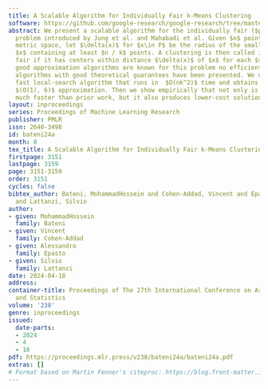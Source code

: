 ```yaml
---
title: A Scalable Algorithm for Individually Fair k-Means Clustering
software: https://github.com/google-research/google-research/tree/master/individually_fair_clustering/
abstract: We present a scalable algorithm for the individually fair ($p$, $k$)-clustering
  problem introduced by Jung et al. and Mahabadi et al. Given $n$ points $P$ in a
  metric space, let $\delta(x)$ for $x\in P$ be the radius of the smallest ball around
  $x$ containing at least $n / k$ points. A clustering is then called individually
  fair if it has centers within distance $\delta(x)$ of $x$ for each $x\in P$. While
  good approximation algorithms are known for this problem no efficient practical
  algorithms with good theoretical guarantees have been presented. We design the first
  fast local-search algorithm that runs in  $O(nk^2)$ time and obtains a bicriteria
  $(O(1), 6)$ approximation. Then we show empirically that not only is our algorithm
  much faster than prior work, but it also produces lower-cost solutions.
layout: inproceedings
series: Proceedings of Machine Learning Research
publisher: PMLR
issn: 2640-3498
id: bateni24a
month: 0
tex_title: A Scalable Algorithm for Individually Fair k-Means Clustering
firstpage: 3151
lastpage: 3159
page: 3151-3159
order: 3151
cycles: false
bibtex_author: Bateni, MohammadHossein and Cohen-Addad, Vincent and Epasto, Alessandro
  and Lattanzi, Silvio
author:
- given: MohammadHossein
  family: Bateni
- given: Vincent
  family: Cohen-Addad
- given: Alessandro
  family: Epasto
- given: Silvio
  family: Lattanzi
date: 2024-04-18
address:
container-title: Proceedings of The 27th International Conference on Artificial Intelligence
  and Statistics
volume: '238'
genre: inproceedings
issued:
  date-parts:
  - 2024
  - 4
  - 18
pdf: https://proceedings.mlr.press/v238/bateni24a/bateni24a.pdf
extras: []
# Format based on Martin Fenner's citeproc: https://blog.front-matter.io/posts/citeproc-yaml-for-bibliographies/
---
```

